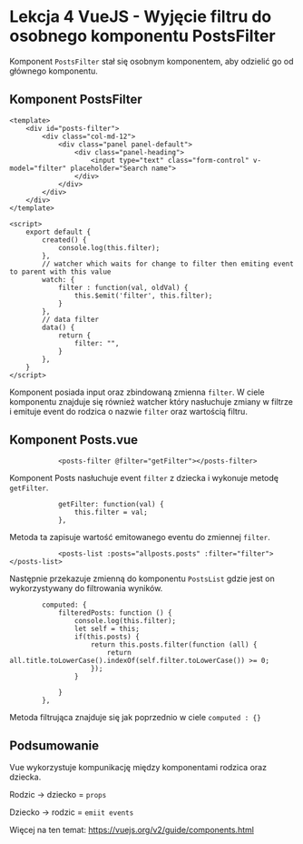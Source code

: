 # Lekcja 4 VueJS - Wyjęcie filtru do osobnego komponentu PostsFilter

Komponent `PostsFilter` stał się osobnym komponentem, aby odzielić go od głównego komponentu.

## Komponent PostsFilter

```
<template>
    <div id="posts-filter">
        <div class="col-md-12">
            <div class="panel panel-default">
                <div class="panel-heading">
                    <input type="text" class="form-control" v-model="filter" placeholder="Search name">
                </div>
            </div>
        </div>
    </div>
</template>

<script>
    export default {
        created() {
            console.log(this.filter);
        },
        // watcher which waits for change to filter then emiting event to parent with this value
        watch: {
            filter : function(val, oldVal) {
                this.$emit('filter', this.filter);
            }
        },
        // data filter
        data() {
            return {
                filter: "",
            }
        },
    }
</script>
```

Komponent posiada input oraz zbindowaną zmienna `filter`.
W ciele komponentu znajduje się również watcher który nasłuchuje zmiany w filtrze i emituje event do rodzica o nazwie `filter` oraz wartością filtru.

## Komponent Posts.vue

```
            <posts-filter @filter="getFilter"></posts-filter>
```

Komponent Posts nasłuchuje event `filter` z dziecka i wykonuje metodę `getFilter`.

```
            getFilter: function(val) {
                this.filter = val;
            },
``` 

Metoda ta zapisuje wartość emitowanego eventu do zmiennej `filter`.

```
            <posts-list :posts="allposts.posts" :filter="filter"></posts-list>
```

Następnie przekazuje zmienną do komponentu `PostsList` gdzie jest on wykorzystywany do filtrowania wyników.

```
        computed: {
            filteredPosts: function () {
                console.log(this.filter);
                let self = this;
                if(this.posts) {
                    return this.posts.filter(function (all) {
                        return all.title.toLowerCase().indexOf(self.filter.toLowerCase()) >= 0;
                    });
                }

            }
        },
```

Metoda filtrująca znajduje się jak poprzednio w ciele `computed : {}`

## Podsumowanie

Vue wykorzystuje kompunikację między komponentami rodzica oraz dziecka. 

Rodzic -> dziecko = `props`

Dziecko -> rodzic = `emiit events`

Więcej na ten temat: https://vuejs.org/v2/guide/components.html
